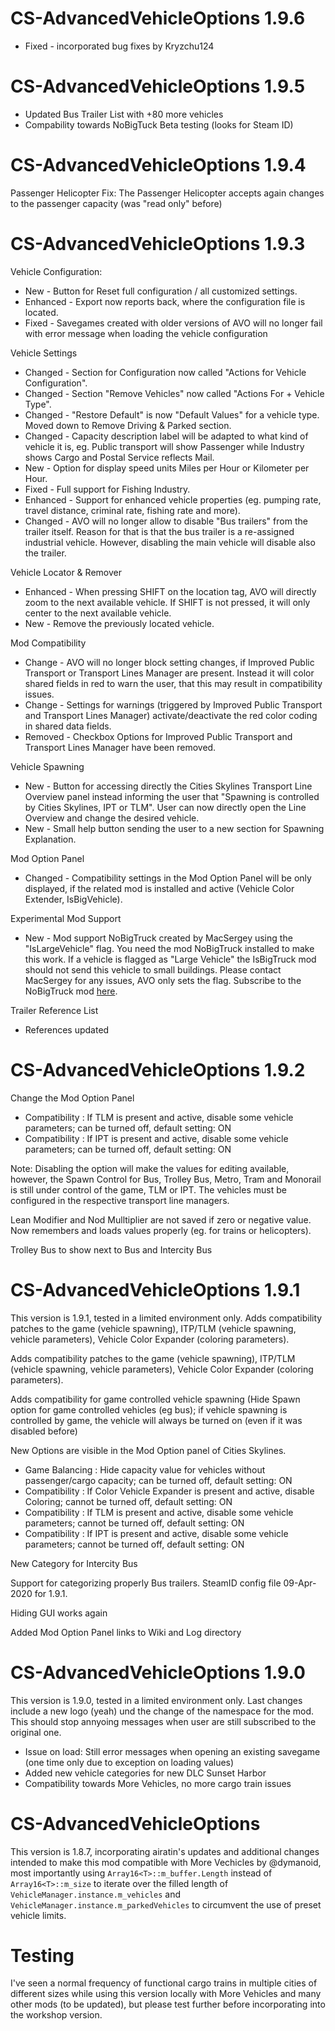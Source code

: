 # CS-AdvancedVehicleOptions 1.9.6
* Fixed - incorporated bug fixes by Kryzchu124

# CS-AdvancedVehicleOptions 1.9.5
* Updated Bus Trailer List with +80 more vehicles
* Compability towards NoBigTuck Beta testing (looks for Steam ID)

# CS-AdvancedVehicleOptions 1.9.4

Passenger Helicopter Fix:
The Passenger Helicopter accepts again changes to the passenger capacity (was "read only" before)

# CS-AdvancedVehicleOptions 1.9.3

Vehicle Configuration:
* New - Button for Reset full configuration / all customized settings.
* Enhanced - Export now reports back, where the configuration file is located.
* Fixed - Savegames created with older versions of AVO will no longer fail with error message when loading the vehicle configuration

Vehicle Settings
* Changed - Section for Configuration now called "Actions for Vehicle Configuration".
* Changed - Section "Remove Vehicles" now called "Actions For + Vehicle Type".
* Changed - "Restore Default" is now "Default Values" for a vehicle type. Moved down to Remove Driving & Parked section.
* Changed - Capacity description label will be adapted to what kind of vehicle it is, eg. Public transport will show Passenger while Industry shows Cargo and Postal Service reflects Mail.
* New - Option for display speed units Miles per Hour or Kilometer per Hour.
* Fixed - Full support for Fishing Industry.
* Enhanced - Support for enhanced vehicle properties (eg. pumping rate, travel distance, criminal rate, fishing rate and more).
* Changed - AVO will no longer allow to disable "Bus trailers" from the trailer itself. Reason for that is that the bus trailer is a re-assigned industrial vehicle. However, disabling the main vehicle will disable also the trailer.

Vehicle Locator & Remover
* Enhanced - When pressing SHIFT on the location tag, AVO will directly zoom to the next available vehicle. If SHIFT is not pressed, it will only center to the next available vehicle.
* New - Remove the previously located vehicle.

Mod Compatibility
* Change - AVO will no longer block setting changes, if Improved Public Transport or Transport Lines Manager are present. Instead it will color shared fields in red to warn the user, that this may result in compatibility issues.
* Change - Settings for warnings (triggered by Improved Public Transport and Transport Lines Manager) activate/deactivate the red color coding in shared data fields.
* Removed - Checkbox Options for Improved Public Transport and Transport Lines Manager have been removed.

Vehicle Spawning
* New - Button for accessing directly the Cities Skylines Transport Line Overview panel instead informing the user that "Spawning is controlled by Cities Skylines, IPT or TLM". User can now directly open the Line Overview and change the desired vehicle.
* New - Small help button sending the user to a new section for Spawning Explanation.

Mod Option Panel
* Changed - Compatibility settings in the Mod Option Panel will be only displayed, if the related mod is installed and active (Vehicle Color Extender, IsBigVehicle).

Experimental Mod Support
* New - Mod support NoBigTruck created by MacSergey using the "IsLargeVehicle" flag. You need the mod NoBigTruck installed to make this work. If a vehicle is flagged as "Large Vehicle" the IsBigTruck mod should not send this vehicle to small buildings. Please contact MacSergey for any issues, AVO only sets the flag. Subscribe to the NoBigTruck mod [here](https://steamcommunity.com/sharedfiles/filedetails/?id=2069057130).

Trailer Reference List
* References updated 

# CS-AdvancedVehicleOptions 1.9.2

Change the Mod Option Panel
- Compatibility : If TLM is present and active, disable some vehicle parameters; can be turned off, default setting: ON
- Compatibility : If IPT is present and active, disable some vehicle parameters; can be turned off, default setting: ON

Note: Disabling the option will make the values for editing available, however, the Spawn Control for Bus, Trolley Bus, Metro, Tram and Monorail is still under control of the game, TLM or IPT. The vehicles must be configured in the respective transport line managers.

Lean Modifier and Nod Mulltiplier are not saved if zero or negative value. Now remembers and loads values properly (eg. for trains or helicopters).

Trolley Bus to show next to Bus and Intercity Bus

# CS-AdvancedVehicleOptions 1.9.1
This version is 1.9.1, tested in a limited environment only. Adds compatibility patches to the game (vehicle spawning), ITP/TLM (vehicle spawning, vehicle parameters), Vehicle Color Expander (coloring parameters).

Adds compatibility patches to the game (vehicle spawning), ITP/TLM (vehicle spawning, vehicle parameters), Vehicle Color Expander (coloring parameters).

Adds compatibility for game controlled vehicle spawning (Hide Spawn option for game controlled vehicles (eg bus); if vehicle spawning is controlled by game, the vehicle will always be turned on (even if it was disabled before)

New Options are visible in the Mod Option panel of Cities Skylines.
 - Game Balancing : Hide capacity value for vehicles without passenger/cargo capacity; can be turned off, default setting: ON
 - Compatibility : If Color Vehicle Expander is present and active, disable Coloring; cannot be turned off, default setting: ON
 - Compatibility : If TLM is present and active, disable some vehicle parameters; cannot be turned off, default setting: ON
 - Compatibility : If IPT is present and active, disable some vehicle parameters; cannot be turned off, default setting: ON

New Category for Intercity Bus

Support for categorizing properly Bus trailers. SteamID config file 09-Apr-2020 for 1.9.1.

Hiding GUI works again

Added Mod Option Panel links to Wiki and Log directory 

# CS-AdvancedVehicleOptions 1.9.0

This version is 1.9.0, tested in a limited environment only. Last changes include a new logo (yeah) und the change of the namespace for the mod. This should stop annyoing messages when user are still subscribed to the original one. 

- Issue on load: Still error messages when opening an existing savegame (one time only due to exception on loading values)
- Added new vehicle categories for new DLC Sunset Harbor
- Compatibility towards More Vehicles, no more cargo train issues

# CS-AdvancedVehicleOptions

This version is 1.8.7, incorporating airatin's updates and additional changes intended to make this mod compatible with More Vechicles by @dymanoid, most importantly using ```Array16<T>::m_buffer.Length``` instead of ```Array16<T>::m_size``` to iterate over the filled length of ```VehicleManager.instance.m_vehicles``` and ```VehicleManager.instance.m_parkedVehicles``` to circumvent the use of preset vehicle limits.

# Testing

I've seen a normal frequency of functional cargo trains in multiple cities of different sizes while using this version locally with More Vehicles and many other mods (to be updated), but please test further before incorporating into the workshop version.
